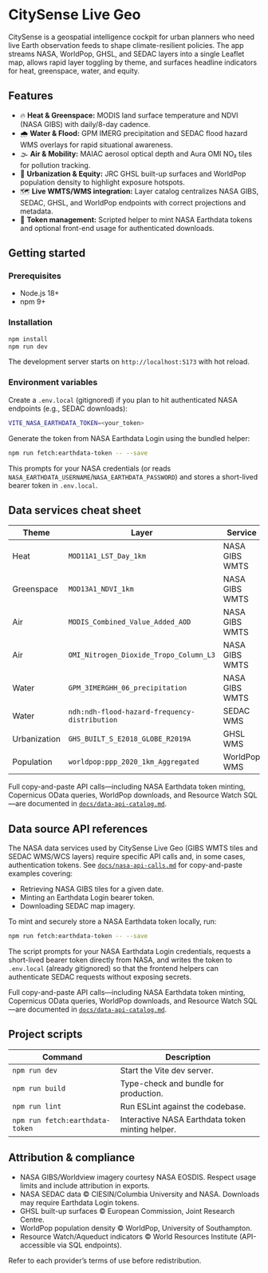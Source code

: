 # CitySense Live Geo

CitySense is a geospatial intelligence cockpit for urban planners who need live Earth observation feeds to shape climate-resilient policies. The app streams NASA, WorldPop, GHSL, and SEDAC layers into a single Leaflet map, allows rapid layer toggling by theme, and surfaces headline indicators for heat, greenspace, water, and equity.

## Features

- 🔥 **Heat & Greenspace:** MODIS land surface temperature and NDVI (NASA GIBS) with daily/8-day cadence.
- 🌧️ **Water & Flood:** GPM IMERG precipitation and SEDAC flood hazard WMS overlays for rapid situational awareness.
- 🌫️ **Air & Mobility:** MAIAC aerosol optical depth and Aura OMI NO₂ tiles for pollution tracking.
- 🌆 **Urbanization & Equity:** JRC GHSL built-up surfaces and WorldPop population density to highlight exposure hotspots.
- 🗺️ **Live WMTS/WMS integration:** Layer catalog centralizes NASA GIBS, SEDAC, GHSL, and WorldPop endpoints with correct projections and metadata.
- 🔐 **Token management:** Scripted helper to mint NASA Earthdata tokens and optional front-end usage for authenticated downloads.

## Getting started

### Prerequisites

- Node.js 18+
- npm 9+

### Installation

```bash
npm install
npm run dev
```

The development server starts on `http://localhost:5173` with hot reload.

### Environment variables

Create a `.env.local` (gitignored) if you plan to hit authenticated NASA endpoints (e.g., SEDAC downloads):

```bash
VITE_NASA_EARTHDATA_TOKEN=<your_token>
```

Generate the token from NASA Earthdata Login using the bundled helper:

```bash
npm run fetch:earthdata-token -- --save
```

This prompts for your NASA credentials (or reads `NASA_EARTHDATA_USERNAME`/`NASA_EARTHDATA_PASSWORD`) and stores a short-lived bearer token in `.env.local`.

## Data services cheat sheet

| Theme | Layer | Service | Notes |
| --- | --- | --- | --- |
| Heat | `MOD11A1_LST_Day_1km` | NASA GIBS WMTS | Daily daytime LST in EPSG:3857 (`GoogleMapsCompatible_Level9`). |
| Greenspace | `MOD13A1_NDVI_1km` | NASA GIBS WMTS | 8-day NDVI composites. |
| Air | `MODIS_Combined_Value_Added_AOD` | NASA GIBS WMTS | MAIAC aerosol optical depth. |
| Air | `OMI_Nitrogen_Dioxide_Tropo_Column_L3` | NASA GIBS WMTS | Tropospheric NO₂. |
| Water | `GPM_3IMERGHH_06_precipitation` | NASA GIBS WMTS | Half-hourly IMERG precipitation. |
| Water | `ndh:ndh-flood-hazard-frequency-distribution` | SEDAC WMS | Global flood hazard frequency; token optional for preview. |
| Urbanization | `GHS_BUILT_S_E2018_GLOBE_R2019A` | GHSL WMS | Built-up surface (2018 release). |
| Population | `worldpop:ppp_2020_1km_Aggregated` | WorldPop WMS | 1 km national population mosaics. |

Full copy-and-paste API calls—including NASA Earthdata token minting, Copernicus OData queries, WorldPop downloads, and Resource Watch SQL—are documented in [`docs/data-api-catalog.md`](docs/data-api-catalog.md).
## Data source API references

The NASA data services used by CitySense Live Geo (GIBS WMTS tiles and SEDAC WMS/WCS layers) require specific API calls and, in some cases, authentication tokens. See [`docs/nasa-api-calls.md`](docs/nasa-api-calls.md) for copy-and-paste examples covering:

- Retrieving NASA GIBS tiles for a given date.
- Minting an Earthdata Login bearer token.
- Downloading SEDAC map imagery.

To mint and securely store a NASA Earthdata token locally, run:

```sh
npm run fetch:earthdata-token -- --save
```

The script prompts for your NASA Earthdata Login credentials, requests a short-lived bearer token directly from NASA, and writes the token to `.env.local` (already gitignored) so that the frontend helpers can authenticate SEDAC requests without exposing secrets.

Full copy-and-paste API calls—including NASA Earthdata token minting, Copernicus OData queries, WorldPop downloads, and Resource Watch SQL—are documented in [`docs/data-api-catalog.md`](docs/data-api-catalog.md).

## Project scripts

| Command | Description |
| --- | --- |
| `npm run dev` | Start the Vite dev server. |
| `npm run build` | Type-check and bundle for production. |
| `npm run lint` | Run ESLint against the codebase. |
| `npm run fetch:earthdata-token` | Interactive NASA Earthdata token minting helper. |

## Attribution & compliance

- NASA GIBS/Worldview imagery courtesy NASA EOSDIS. Respect usage limits and include attribution in exports.
- NASA SEDAC data © CIESIN/Columbia University and NASA. Downloads may require Earthdata Login tokens.
- GHSL built-up surfaces © European Commission, Joint Research Centre.
- WorldPop population density © WorldPop, University of Southampton.
- Resource Watch/Aqueduct indicators © World Resources Institute (API-accessible via SQL endpoints).

Refer to each provider’s terms of use before redistribution.
